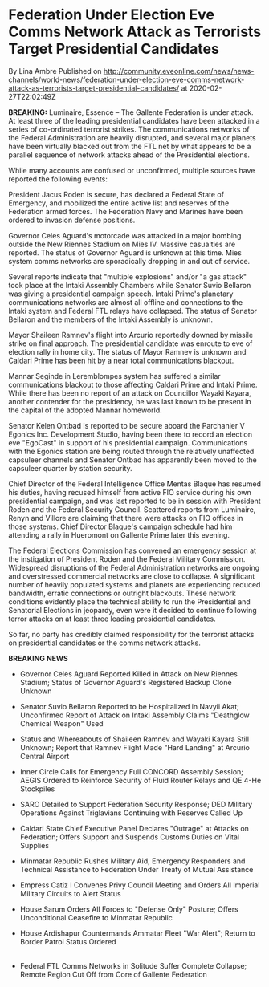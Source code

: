 # Federation Under Election Eve Comms Network Attack as Terrorists Target Presidential Candidates
By Lina Ambre
Published on http://community.eveonline.com/news/news-channels/world-news/federation-under-election-eve-comms-network-attack-as-terrorists-target-presidential-candidates/ at 2020-02-27T22:02:49Z

 **BREAKING:** Luminaire, Essence – The Gallente Federation is under attack. At least three of the leading presidential candidates have been attacked in a series of co-ordinated terrorist strikes. The communications networks of the Federal Administration are heavily disrupted, and several major planets have been virtually blacked out from the FTL net by what appears to be a parallel sequence of network attacks ahead of the Presidential elections.

While many accounts are confused or unconfirmed, multiple sources have reported the following events:

President Jacus Roden is secure, has declared a Federal State of Emergency, and mobilized the entire active list and reserves of the Federation armed forces. The Federation Navy and Marines have been ordered to invasion defense positions.

Governor Celes Aguard's motorcade was attacked in a major bombing outside the New Riennes Stadium on Mies IV. Massive casualties are reported. The status of Governor Aguard is unknown at this time. Mies system comms networks are sporadically dropping in and out of service.

Several reports indicate that "multiple explosions" and/or "a gas attack" took place at the Intaki Assembly Chambers while Senator Suvio Bellaron was giving a presidential campaign speech. Intaki Prime's planetary communications networks are almost all offline and connections to the Intaki system and Federal FTL relays have collapsed. The status of Senator Bellaron and the members of the Intaki Assembly is unknown.

Mayor Shaileen Ramnev's flight into Arcurio reportedly downed by missile strike on final approach. The presidential candidate was enroute to eve of election rally in home city. The status of Mayor Ramnev is unknown and Caldari Prime has been hit by a near total communications blackout.

Mannar Seginde in Leremblompes system has suffered a similar communications blackout to those affecting Caldari Prime and Intaki Prime. While there has been no report of an attack on Councillor Wayaki Kayara, another contender for the presidency, he was last known to be present in the capital of the adopted Mannar homeworld.

Senator Kelen Ontbad is reported to be secure aboard the Parchanier V Egonics Inc. Development Studio, having been there to record an election eve "EgoCast" in support of his presidential campaign. Communications with the Egonics station are being routed through the relatively unaffected capsuleer channels and Senator Ontbad has apparently been moved to the capsuleer quarter by station security.

Chief Director of the Federal Intelligence Office Mentas Blaque has resumed his duties, having recused himself from active FIO service during his own presidential campaign, and was last reported to be in session with President Roden and the Federal Security Council. Scattered reports from Luminaire, Renyn and Villore are claiming that there were attacks on FIO offices in those systems. Chief Director Blaque's campaign schedule had him attending a rally in Hueromont on Gallente Prime later this evening.

The Federal Elections Commission has convened an emergency session at the instigation of President Roden and the Federal Military Commission. Widespread disruptions of the Federal Administration networks are ongoing and overstressed commercial networks are close to collapse. A significant number of heavily populated systems and planets are experiencing reduced bandwidth, erratic connections or outright blackouts. These network conditions evidently place the technical ability to run the Presidential and Senatorial Elections in jeopardy, even were it decided to continue following terror attacks on at least three leading presidential candidates.

So far, no party has credibly claimed responsibility for the terrorist attacks on presidential candidates or the comms network attacks.

**BREAKING NEWS**

- Governor Celes Aguard Reported Killed in Attack on New Riennes Stadium; Status of Governor Aguard's Registered Backup Clone Unknown

- Senator Suvio Bellaron Reported to be Hospitalized in Navyii Akat; Unconfirmed Report of Attack on Intaki Assembly Claims "Deathglow Chemical Weapon" Used

- Status and Whereabouts of Shaileen Ramnev and Wayaki Kayara Still Unknown; Report that Ramnev Flight Made "Hard Landing" at Arcurio Central Airport

- Inner Circle Calls for Emergency Full CONCORD Assembly Session; AEGIS Ordered to Reinforce Security of Fluid Router Relays and QE 4-He Stockpiles

- SARO Detailed to Support Federation Security Response; DED Military Operations Against Triglavians Continuing with Reserves Called Up

- Caldari State Chief Executive Panel Declares "Outrage" at Attacks on Federation; Offers Support and Suspends Customs Duties on Vital Supplies

- Minmatar Republic Rushes Military Aid, Emergency Responders and Technical Assistance to Federation Under Treaty of Mutual Assistance

- Empress Catiz I Convenes Privy Council Meeting and Orders All Imperial Military Circuits to Alert Status

- House Sarum Orders All Forces to "Defense Only" Posture; Offers Unconditional Ceasefire to Minmatar Republic

- House Ardishapur Countermands Ammatar Fleet "War Alert"; Return to Border Patrol Status Ordered  
 &nbsp;
- Federal FTL Comms Networks in Solitude Suffer Complete Collapse; Remote Region Cut Off from Core of Gallente Federation

&nbsp;

